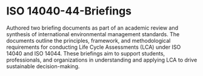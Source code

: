 # ISO 14040-44-Briefings
Authored two briefing documents as part of an academic review and synthesis of international environmental management standards. The documents outline the principles, framework, and methodological requirements for conducting Life Cycle Assessments (LCA) under ISO 14040 and ISO 14044. These briefings aim to support students, professionals, and organizations in understanding and applying LCA to drive sustainable decision-making.
